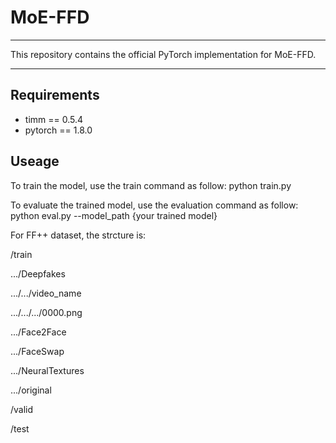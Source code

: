 # MoE-FFD

------
This repository contains the official PyTorch implementation for MoE-FFD.

------

## Requirements
- timm == 0.5.4
- pytorch == 1.8.0

## Useage
To train the model, use the train command as follow:
python train.py

To evaluate the trained model, use the evaluation command as follow:
python eval.py --model_path {your trained model}

For FF++ dataset, the strcture is:

/train

.../Deepfakes

.../.../video_name

.../.../.../0000.png

.../Face2Face

.../FaceSwap

.../NeuralTextures

.../original

/valid

/test
      
